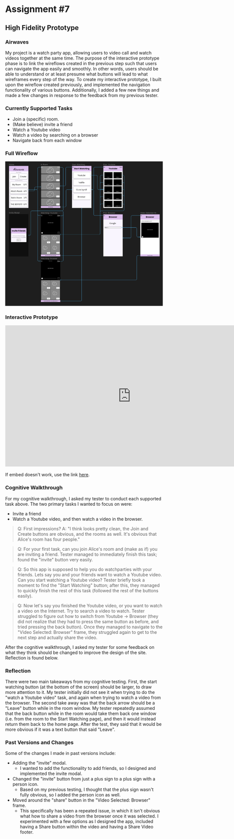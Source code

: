 # Assignment #7

## High Fidelity Prototype

### Airwaves

My project is a watch party app, allowing users to video call and watch videos together at the same time. The purpose of the interactive prototype phase is to link the wireflows created in the previous step such that users can navigate the app easily and smoothly. In other words, users should be able to understand or at least presume what buttons will lead to what wireframes every step of the way. To create my interactive prototype, I built upon the wireflow created previously, and implemented the navigation functionality of various buttons. Additionally, I added a few new things and made a few changes in response to the feedback from my previous tester.

### Currently Supported Tasks

- Join a (specific) room.
- (Make believe) invite a friend
- Watch a Youtube video
- Watch a video by searching on a browser
- Navigate back from each window

### Full Wireflow

[![Full Wireflow](./img/wireflow.png)](https://www.figma.com/file/TRpSUOUu8gyGXevypSxyMN/Interface-Design?type=design&node-id=123%3A90&t=SlpyqJnfqgDnq9GW-1)

### Interactive Prototype

<iframe style="border: 1px solid rgba(0, 0, 0, 0.1);" width="800" height="450" src="https://www.figma.com/embed?embed_host=share&url=https%3A%2F%2Fwww.figma.com%2Fproto%2FTRpSUOUu8gyGXevypSxyMN%2FInterface-Design%3Ftype%3Ddesign%26node-id%3D123-299%26scaling%3Dscale-down%26page-id%3D123%253A90%26starting-point-node-id%3D123%253A299" allowfullscreen></iframe>

If embed doesn't work, use the link [here](https://www.figma.com/proto/TRpSUOUu8gyGXevypSxyMN/Interface-Design?type=design&node-id=123-299&scaling=scale-down&page-id=123%3A90&starting-point-node-id=123%3A299).

### Cognitive Walkthrough

For my cognitive walkthrough, I asked my tester to conduct each supported task above. The two primary tasks I wanted to focus on were:
- Invite a friend
- Watch a Youtube video, and then watch a video in the browser.

> Q: First impressions?
> A: "I think looks pretty clean, the Join and Create buttons are obvious, and the rooms as well. It's obvious that Alice's room has four people."

> Q: For your first task, can you join Alice's room and (make as if) you are inviting a friend.
> Tester managed to immediately finish this task; found the "invite" button very easily.

> Q: So this app is supposed to help you do watchparties with your friends. Lets say you and your friends want to watch a Youtube video. Can you start watching a Youtube video?
> Tester briefly took a moment to find the "Start Watching" button; after this, they managed to quickly finish the rest of this task (followed the rest of the buttons easily).

> Q: Now let's say you finished the Youtube video, or you want to watch a video on the Internet. Try to search a video to watch.
> Tester struggled to figure out how to switch from Youtube -> Browser (they did not realize that they had to press the same button as before, and tried pressing the back button).
> Once they managed to navigate to the "Video Selected: Browser" frame, they struggled again to get to the next step and actually share the video.

After the cognitive walkthrough, I asked my tester for some feedback on what they think should be changed to improve the design of the site. Reflection is found below.

### Reflection

There were two main takeaways from my cognitive testing. First, the start watching button (at the bottom of the screen) should be larger, to draw more attention to it. My tester initially did not see it when trying to do the "watch a Youtube video" task, and again when trying to watch a video from the browser. The second take away was that the back arrow should be a "Leave" button while in the room window. My tester repeatedly assumed that the back button while in the room would take them back one window (i.e. from the room to the Start Watching page), and then it would instead return them back to the home page. After the test, they said that it would be more obvious if it was a text button that said "Leave".

### Past Versions and Changes

Some of the changes I made in past versions include:

- Adding the "invite" modal.
    - I wanted to add the functionality to add friends, so I designed and implemented the invite modal.
- Changed the "invite" button from just a plus sign to a plus sign with a person icon.
    - Based on my previous testing, I thought that the plus sign wasn't fully obvious, so I added the person icon as well.
- Moved around the "share" button in the "Video Selected: Browser" frame.
    - This specifically has been a repeated issue, in which it isn't obvious what how to share a video from the browser once it was selected. I experimented with a few options as I designed the app, included having a Share button within the video and having a Share Video footer.